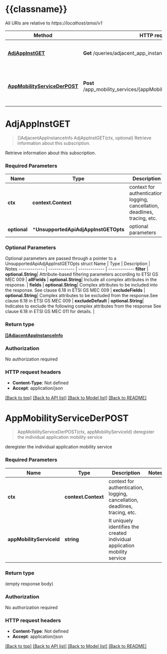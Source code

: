 # {{classname}}

All URIs are relative to *https://localhost/amsi/v1*

Method | HTTP request | Description
------------- | ------------- | -------------
[**AdjAppInstGET**](UnsupportedApi.md#AdjAppInstGET) | **Get** /queries/adjacent_app_instances | Retrieve information about this subscription.
[**AppMobilityServiceDerPOST**](UnsupportedApi.md#AppMobilityServiceDerPOST) | **Post** /app_mobility_services/{appMobilityServiceId}/deregister_task |  deregister the individual application mobility service

# **AdjAppInstGET**
> []AdjacentAppInstanceInfo AdjAppInstGET(ctx, optional)
Retrieve information about this subscription.

Retrieve information about this subscription.

### Required Parameters

Name | Type | Description  | Notes
------------- | ------------- | ------------- | -------------
 **ctx** | **context.Context** | context for authentication, logging, cancellation, deadlines, tracing, etc.
 **optional** | ***UnsupportedApiAdjAppInstGETOpts** | optional parameters | nil if no parameters

### Optional Parameters
Optional parameters are passed through a pointer to a UnsupportedApiAdjAppInstGETOpts struct
Name | Type | Description  | Notes
------------- | ------------- | ------------- | -------------
 **filter** | **optional.String**| Attribute-based filtering parameters according to ETSI GS MEC 009 | 
 **allFields** | **optional.String**| Include all complex attributes in the response. | 
 **fields** | **optional.String**| Complex attributes to be included into the response. See clause 6.18 in ETSI GS MEC 009 | 
 **excludeFields** | **optional.String**| Complex attributes to be excluded from the response.See clause 6.18 in ETSI GS MEC 009 | 
 **excludeDefault** | **optional.String**| Indicates to exclude the following complex attributes from the response  See clause 6.18 in ETSI GS MEC 011 for details. | 

### Return type

[**[]AdjacentAppInstanceInfo**](AdjacentAppInstanceInfo.md)

### Authorization

No authorization required

### HTTP request headers

 - **Content-Type**: Not defined
 - **Accept**: application/json

[[Back to top]](#) [[Back to API list]](../README.md#documentation-for-api-endpoints) [[Back to Model list]](../README.md#documentation-for-models) [[Back to README]](../README.md)

# **AppMobilityServiceDerPOST**
> AppMobilityServiceDerPOST(ctx, appMobilityServiceId)
 deregister the individual application mobility service

 deregister the individual application mobility service

### Required Parameters

Name | Type | Description  | Notes
------------- | ------------- | ------------- | -------------
 **ctx** | **context.Context** | context for authentication, logging, cancellation, deadlines, tracing, etc.
  **appMobilityServiceId** | **string**| It uniquely identifies the created individual application mobility service | 

### Return type

 (empty response body)

### Authorization

No authorization required

### HTTP request headers

 - **Content-Type**: Not defined
 - **Accept**: application/json

[[Back to top]](#) [[Back to API list]](../README.md#documentation-for-api-endpoints) [[Back to Model list]](../README.md#documentation-for-models) [[Back to README]](../README.md)

